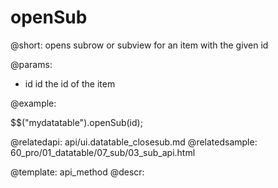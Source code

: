 openSub
=============

@short:
	opens subrow or subview for an item with the given id

@params:

- id		id		the id of the item


@example:

$$("mydatatable").openSub(id);


@relatedapi:
	api/ui.datatable_closesub.md
@relatedsample:
    60_pro/01_datatable/07_sub/03_sub_api.html

@template:	api_method
@descr:

